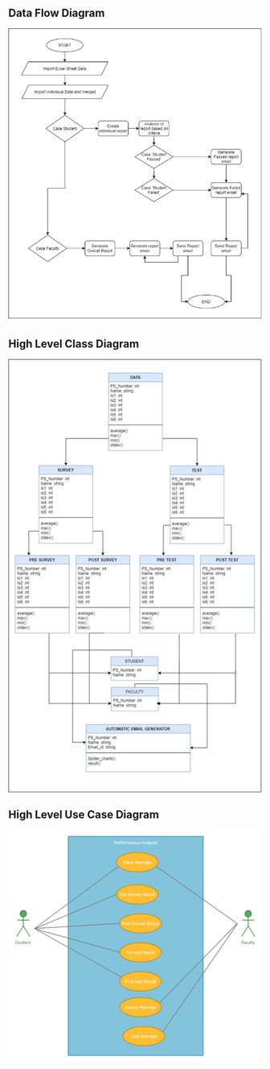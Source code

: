 
<h2> Data Flow Diagram </h2>

![](https://github.com/99003713/AppliedSDLC_C3/blob/main/2_Design/HighlevelFlowChart.png)

<h2> High Level Class Diagram </h2>

![](https://github.com/99003713/AppliedSDLC_C3/blob/main/2_Design/High_Level/high%20level%20structural.png)

<h2> High Level Use Case Diagram </h2>

![](https://github.com/99003713/AppliedSDLC_C3/blob/main/2_Design/High_Level/Use_Case_High_level.png)
